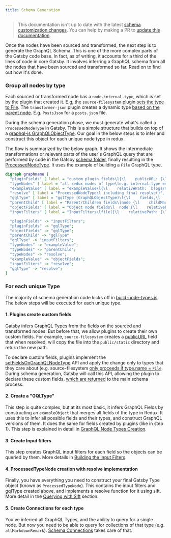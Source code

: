 ```yaml
---
title: Schema Generation
---
```


> This documentation isn't up to date with the latest [schema customization changes](/docs/schema-customization).
> You can help by making a PR to [update this documentation](https://github.com/gatsbyjs/gatsby/issues/14228).

Once the nodes have been sourced and transformed, the next step is to generate the GraphQL Schema. This is one of the more complex parts of the Gatsby code base. In fact, as of writing, it accounts for a third of the lines of code in core Gatsby. It involves inferring a GraphQL schema from all the nodes that have been sourced and transformed so far. Read on to find out how it's done.

### Group all nodes by type

Each sourced or transformed node has a `node.internal.type`, which is set by the plugin that created it. E.g, the `source-filesystem` plugin [sets the type to File](https://github.com/gatsbyjs/gatsby/blob/master/packages/gatsby-source-filesystem/src/create-file-node.js#L46). The `transformer-json` plugin creates a dynamic type [based on the parent node](https://github.com/gatsbyjs/gatsby/blob/master/packages/gatsby-transformer-json/src/gatsby-node.js#L48). E.g. `PostsJson` for a `posts.json` file.

During the schema generation phase, we must generate what's called a `ProcessedNodeType` in Gatsby. This is a simple structure that builds on top of a [graphql-js GraphQLObjectType](https://graphql.org/graphql-js/type/#graphqlobjecttype). Our goal in the below steps is to infer and construct this object for each unique node type in redux.

The flow is summarized by the below graph. It shows the intermediate transformations or relevant parts of the user's GraphQL query that are performed by code in the Gatsby [schema folder](https://github.com/gatsbyjs/gatsby/tree/master/packages/gatsby/src/schema), finally resulting in the [ProcessedNodeType](https://github.com/gatsbyjs/gatsby/blob/master/packages/gatsby/src/schema/build-node-types.js#L182). It uses the example of building a `File` GraphQL type.

```dot
digraph graphname {
  "pluginFields" [ label = "custom plugin fields\l{\l    publicURL: {\l        type: GraphQLString,\l        resolve(file, a, c) { ... }\l    }\l}\l ", shape = box ];
  "typeNodes" [ label = "all redux nodes of type\le.g. internal.type === `File`", shape = "box" ];
  "exampleValue" [ label = "exampleValue\l{\l    relativePath: `blogs/my-blog.md`,\l    accessTime: 8292387234\l}\l ", shape = "box" ];
  "resolve" [ label = "ProcessedNodeType\l including final resolve()", shape = box ];
  "gqlType" [ label = "gqlType (GraphQLObjectType)\l{\l    fields,\l    name: `File`\l}\l ", shape = box ];
  "parentChild" [ label = "Parent/Children fields\lnode {\l    childMarkdownRemark { html }\l    parent { id }\l}\l ", shape = "box" ];
  "objectFields" [ label = "Object node fields\l  node {\l    relativePath,\l    accessTime\l}\l ", shape = "box" ];
  "inputFilters" [ label = "InputFilters\lfile({\l    relativePath: {\l        eq: `blogs/my-blog.md`\l    }\l})\l ", shape = box ]

  "pluginFields" -> "inputFilters";
  "pluginFields" -> "gqlType";
  "objectFields" -> "gqlType";
  "parentChild" -> "gqlType"
  "gqlType" -> "inputFilters";
  "typeNodes" -> "exampleValue";
  "typeNodes" -> "parentChild";
  "typeNodes" -> "resolve";
  "exampleValue" -> "objectFields";
  "inputFilters" -> "resolve";
  "gqlType" -> "resolve";
}
```

### For each unique Type

The majority of schema generation code kicks off in [build-node-types.js](https://github.com/gatsbyjs/gatsby/blob/master/packages/gatsby/src/schema/build-node-types.js). The below steps will be executed for each unique type.

#### 1. Plugins create custom fields

Gatsby infers GraphQL Types from the fields on the sourced and transformed nodes. But before that, we allow plugins to create their own custom fields. For example, `source-filesystem` creates a [publicURL](https://github.com/gatsbyjs/gatsby/blob/master/packages/gatsby-source-filesystem/src/extend-file-node.js#L11) field that when resolved, will copy the file into the `public/static` directory and return the new path.

To declare custom fields, plugins implement the [setFieldsOnGraphQLNodeType](/docs/node-apis/#setFieldsOnGraphQLNodeType) API and apply the change only to types that they care about (e.g. source-filesystem [only proceeds if type.name = `File`](https://github.com/gatsbyjs/gatsby/blob/master/packages/gatsby-source-filesystem/src/extend-file-node.js#L6). During schema generation, Gatsby will call this API, allowing the plugin to declare these custom fields, [which are returned](https://github.com/gatsbyjs/gatsby/blob/master/packages/gatsby/src/schema/build-node-types.js#L151) to the main schema process.

#### 2. Create a "GQLType"

This step is quite complex, but at its most basic, it infers GraphQL Fields by constructing an `exampleObject` that merges all fields of the type in Redux. It uses this to infer all possible fields and their types, and construct GraphQL versions of them. It does the same for fields created by plugins (like in step 1). This step is explained in detail in [GraphQL Node Types Creation](/docs/schema-gql-type).

#### 3. Create Input filters

This step creates GraphQL input filters for each field so the objects can be queried by them. More details in [Building the Input Filters](/docs/schema-input-gql).

#### 4. ProcessedTypeNode creation with resolve implementation

Finally, you have everything you need to construct your final Gatsby Type object (known as `ProcessedTypeNode`). This contains the input filters and gqlType created above, and implements a resolve function for it using sift. More detail in the [Querying with Sift](/docs/schema-sift) section.

#### 5. Create Connections for each type

You've inferred all GraphQL Types, and the ability to query for a single node. But now you need to be able to query for collections of that type (e.g. `allMarkdownRemark`). [Schema Connections](/docs/schema-connections/) takes care of that.

